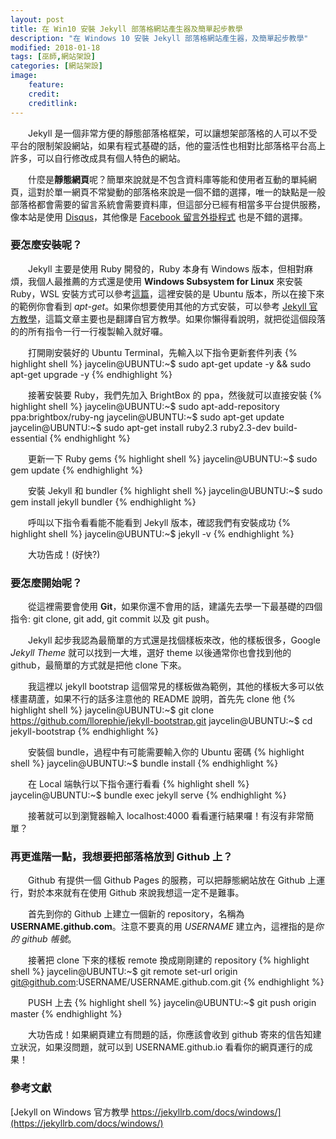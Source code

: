 ```yaml
---
layout: post
title: 在 Win10 安裝 Jekyll 部落格網站產生器及簡單起步教學
description: "在 Windows 10 安裝 Jekyll 部落格網站產生器，及簡單起步教學"
modified: 2018-01-18
tags: [巫師,網站架設]
categories: [網站架設]
image:
    feature: 
    credit: 
    creditlink: 
---
```


　　Jekyll 是一個非常方便的靜態部落格框架，可以讓想架部落格的人可以不受平台的限制架設網站，如果有程式基礎的話，他的靈活性也相對比部落格平台高上許多，可以自行修改成具有個人特色的網站。

　　什麼是**靜態網頁**呢？簡單來說就是不包含資料庫等能和使用者互動的單純網頁，這對於單一網頁不常變動的部落格來說是一個不錯的選擇，唯一的缺點是一般部落格都會需要的留言系統會需要資料庫，但這部分已經有相當多平台提供服務，像本站是使用 [Disqus](https://disqus.com/)，其他像是 [Facebook 留言外掛程式](https://developers.facebook.com/docs/plugins/comments?locale=zh_TW) 也是不錯的選擇。

<!--more-->

### 要怎麼安裝呢？
　　Jekyll 主要是使用 Ruby 開發的，Ruby 本身有 Windows 版本，但相對麻煩，我個人最推薦的方式還是使用 **Windows Subsystem for Linux** 來安裝 Ruby，WSL 安裝方式可以參考[這篇](https://blog.jaycetyle.com/2018/01/win-subsys-linux/)，這裡安裝的是 Ubuntu 版本，所以在接下來的範例你會看到 *apt-get*。如果你想要使用其他的方式安裝，可以參考 [Jekyll 官方教學](https://jekyllrb.com/docs/windows/)，這篇文章主要也是翻譯自官方教學。如果你懶得看說明，就把從這個段落的的所有指令一行一行複製輸入就好囉。

　　打開剛安裝好的 Ubuntu Terminal，先輸入以下指令更新套件列表
{% highlight shell %}
jaycelin@UBUNTU:~$ sudo apt-get update -y && sudo apt-get upgrade -y
{% endhighlight %}

　　接著安裝要 Ruby，我們先加入 BrightBox 的 ppa，然後就可以直接安裝
{% highlight shell %}
jaycelin@UBUNTU:~$ sudo apt-add-repository ppa:brightbox/ruby-ng
jaycelin@UBUNTU:~$ sudo apt-get update
jaycelin@UBUNTU:~$ sudo apt-get install ruby2.3 ruby2.3-dev build-essential
{% endhighlight %}

　　更新一下 Ruby gems
{% highlight shell %}
jaycelin@UBUNTU:~$ sudo gem update
{% endhighlight %}

　　安裝 Jekyll 和 bundler
{% highlight shell %}
jaycelin@UBUNTU:~$ sudo gem install jekyll bundler
{% endhighlight %}

　　呼叫以下指令看看能不能看到 Jekyll 版本，確認我們有安裝成功
{% highlight shell %}
jaycelin@UBUNTU:~$ jekyll -v
{% endhighlight %}

　　大功告成！(好快?)

### 要怎麼開始呢？
　　從這裡需要會使用 **Git**，如果你還不會用的話，建議先去學一下最基礎的四個指令: git clone, git add, git commit 以及 git push。

　　Jekyll 起步我認為最簡單的方式還是找個樣板來改，他的樣板很多，Google *Jekyll Theme* 就可以找到一大堆，選好 theme 以後通常你也會找到他的 github，最簡單的方式就是把他 clone 下來。

　　我這裡以 jekyll bootstrap 這個常見的樣板做為範例，其他的樣板大多可以依樣畫葫蘆，如果不行的話多注意他的 README 說明，首先先 clone 他
{% highlight shell %}
jaycelin@UBUNTU:~$ git clone https://github.com/llorephie/jekyll-bootstrap.git
jaycelin@UBUNTU:~$ cd jekyll-bootstrap
{% endhighlight %}

　　安裝個 bundle，過程中有可能需要輸入你的 Ubuntu 密碼
{% highlight shell %}
jaycelin@UBUNTU:~$ bundle install
{% endhighlight %}

　　在 Local 端執行以下指令運行看看
{% highlight shell %}
jaycelin@UBUNTU:~$ bundle exec jekyll serve
{% endhighlight %}

　　接著就可以到瀏覽器輸入 localhost:4000 看看運行結果囉！有沒有非常簡單？

### 再更進階一點，我想要把部落格放到 Github 上？
　　Github 有提供一個 Github Pages 的服務，可以把靜態網站放在 Github 上運行，對於本來就有在使用 Github 來說我想這一定不是難事。

　　首先到你的 Github 上建立一個新的 repository，名稱為 **USERNAME.github.com**。注意不要真的用 *USERNAME* 建立內，這裡指的是*你的 github 帳號*。

　　接著把 clone 下來的樣板 remote 換成剛剛建的 repository
{% highlight shell %}
jaycelin@UBUNTU:~$ git remote set-url origin git@github.com:USERNAME/USERNAME.github.com.git
{% endhighlight %}

　　PUSH 上去
{% highlight shell %}
jaycelin@UBUNTU:~$ git push origin master
{% endhighlight %}

　　大功告成！如果網頁建立有問題的話，你應該會收到 github 寄來的信告知建立狀況，如果沒問題，就可以到 USERNAME.github.io 看看你的網頁運行的成果！

### 參考文獻
[Jekyll on Windows 官方教學 https://jekyllrb.com/docs/windows/](https://jekyllrb.com/docs/windows/)